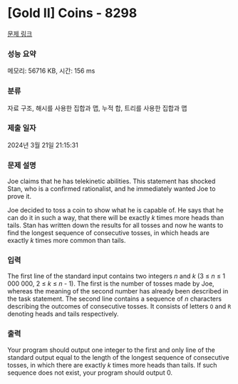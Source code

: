 # [Gold II] Coins - 8298 

[문제 링크](https://www.acmicpc.net/problem/8298) 

### 성능 요약

메모리: 56716 KB, 시간: 156 ms

### 분류

자료 구조, 해시를 사용한 집합과 맵, 누적 합, 트리를 사용한 집합과 맵

### 제출 일자

2024년 3월 21일 21:15:31

### 문제 설명

<p>Joe claims that he has telekinetic abilities. This statement has shocked Stan, who is a confirmed rationalist, and he immediately wanted Joe to prove it.</p>

<p>Joe decided to toss a coin to show what he is capable of. He says that he can do it in such a way, that there will be exactly <em>k</em> times more heads than tails. Stan has written down the results for all tosses and now he wants to find the longest sequence of consecutive tosses, in which heads are exactly <em>k</em> times more common than tails.</p>

### 입력 

 <p>The first line of the standard input contains two integers <em>n</em> and <em>k</em> (3 ≤ <em>n</em> ≤ 1 000 000, 2 ≤ <em>k</em> ≤ <em>n</em> - 1). The first is the number of tosses made by Joe, whereas the meaning of the second number has already been described in the task statement. The second line contains a sequence of <em>n</em> characters describing the outcomes of consecutive tosses. It consists of letters <code>O</code> and <code>R</code> denoting heads and tails respectively.</p>

### 출력 

 <p>Your program should output one integer to the first and only line of the standard output equal to the length of the longest sequence of consecutive tosses, in which there are exactly <em>k</em> times more heads than tails. If such sequence does not exist, your program should output 0.</p>

